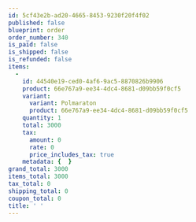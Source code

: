 ```yaml
---
id: 5cf43e2b-ad20-4665-8453-9230f20f4f02
published: false
blueprint: order
order_number: 340
is_paid: false
is_shipped: false
is_refunded: false
items:
  -
    id: 44540e19-ced0-4af6-9ac5-8870826b9906
    product: 66e767a9-ee34-4dc4-8681-d09bb59f0cf5
    variant:
      variant: Polmaraton
      product: 66e767a9-ee34-4dc4-8681-d09bb59f0cf5
    quantity: 1
    total: 3000
    tax:
      amount: 0
      rate: 0
      price_includes_tax: true
    metadata: {  }
grand_total: 3000
items_total: 3000
tax_total: 0
shipping_total: 0
coupon_total: 0
title: ' '
---
```

